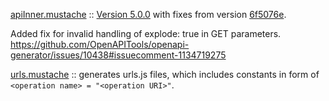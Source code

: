 [apiInner.mustache](./apiInner.mustache) :: [Version 5.0.0](https://github.com/OpenAPITools/openapi-generator/blob/v5.0.0/modules/openapi-generator/src/main/resources/typescript-axios/apiInner.mustache) with fixes from version [6f5076e](https://github.com/OpenAPITools/openapi-generator/blob/d7d5e53f2bad69cdb3dffae35eef1f3f1090a22c/modules/openapi-generator/src/main/resources/typescript-axios/apiInner.mustache).

Added fix for invalid handling of explode: true in GET parameters.
https://github.com/OpenAPITools/openapi-generator/issues/10438#issuecomment-1134719275

[urls.mustache](./urls.mustache) :: generates urls.js files, which includes constants
in form of `<operation name> = "<operation URI>"`.